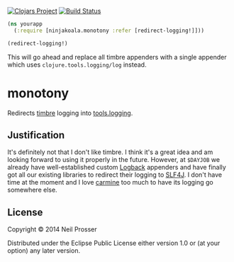 [![Clojars Project](https://img.shields.io/clojars/v/com.ninjakoala/monotony.svg)](https://clojars.org/com.ninjakoala/monotony) [![Build Status](https://travis-ci.org/ninjakoala/monotony.svg?branch=master)](https://travis-ci.org/ninjakoala/monotony)

```clojure
(ns yourapp
  (:require [ninjakoala.monotony :refer [redirect-logging!]]))

(redirect-logging!)
```

This will go ahead and replace all timbre appenders with a single appender which uses `clojure.tools.logging/log` instead.

# monotony

Redirects [timbre](https://github.com/ptaoussanis/timbre) logging into [tools.logging](https://github.com/clojure/tools.logging).

## Justification

It's definitely not that I don't like timbre. I think it's a great idea and am looking forward to using it properly in the future. However, at `$DAYJOB` we already have well-established custom [Logback](http://logback.qos.ch/) appenders and have finally got all our existing libraries to redirect their logging to [SLF4J](http://www.slf4j.org/). I don't have time at the moment and I love [carmine](https://github.com/ptaoussanis/carmine) too much to have its logging go somewhere else.

## License

Copyright © 2014 Neil Prosser

Distributed under the Eclipse Public License either version 1.0 or (at
your option) any later version.
